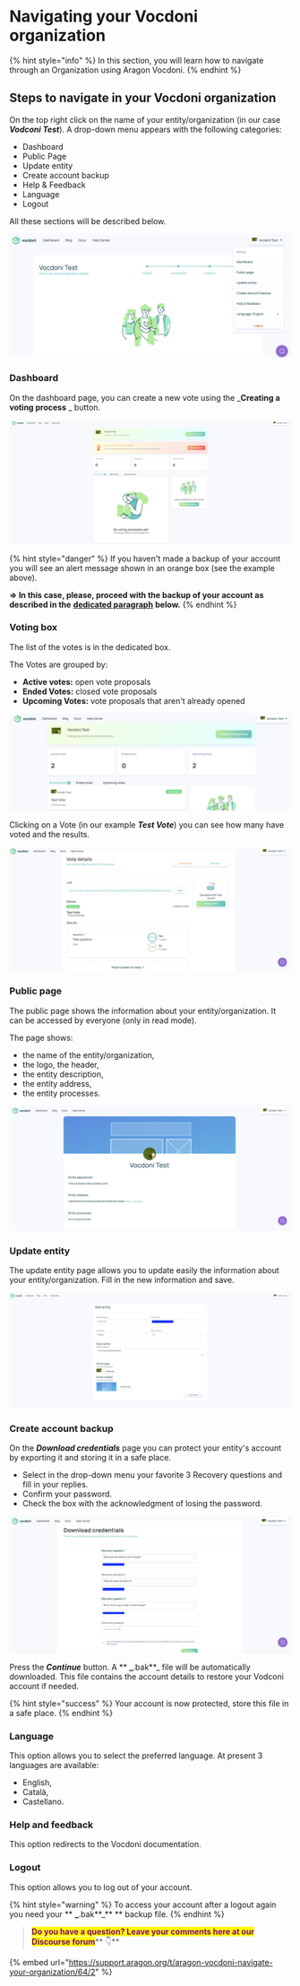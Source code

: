 # Navigating your Vocdoni organization

{% hint style="info" %}
In this section, you will learn how to navigate through an Organization using Aragon Vocdoni.
{% endhint %}

## Steps to navigate in your Vocdoni organization

On the top right click on the name of your entity/organization (in our case _**Vodconi Test**_). A drop-down menu appears with the following categories:

* Dashboard
* Public Page
* Update entity
* Create account backup
* Help & Feedback
* Language
* Logout

All these sections will be described below.

![Drop down menu](<../../../.gitbook/assets/Schermata 2022-03-07 alle 11.39.51 (1).png>)

### Dashboard

On the dashboard page, you can create a new vote using the \_**Creating a voting process** \_ button.

![Dashboard page](<../../../.gitbook/assets/Schermata 2022-03-07 alle 13.06.27.png>)

{% hint style="danger" %}
If you haven't made a backup of your account you will see an alert message shown in an orange box (see the example above).

**=> In this case, please, proceed with the backup of your account as described in the** [**dedicated paragraph**](./#create-account-backup) **below.**
{% endhint %}

### Voting box

The list of the votes is in the dedicated box.

The Votes are grouped by:

* **Active votes:** open vote proposals
* **Ended Votes:** closed vote proposals
* **Upcoming Votes:** vote proposals that aren't already opened

![Vote box](<../../../.gitbook/assets/Schermata 2022-03-07 alle 22.50.22.png>)

Clicking on a Vote (in our example _**Test Vote**_) you can see how many have voted and the results.

![Voting Results](<../../../.gitbook/assets/Schermata 2022-03-07 alle 22.51.00.png>)

### Public page

The public page shows the information about your entity/organization. It can be accessed by everyone (only in read mode).

The page shows:

* the name of the entity/organization,
* the logo, the header,
* the entity description,
* the entity address,
* the entity processes.

![Public page](<../../../.gitbook/assets/Schermata 2022-03-07 alle 14.24.50.png>)

### Update entity

The update entity page allows you to update easily the information about your entity/organization. Fill in the new information and save.

![](<../../../.gitbook/assets/Schermata 2022-03-07 alle 14.27.18.png>)

### Create account backup <a href="#createaccountbackup" id="createaccountbackup"></a>

On the _**Download credentials**_ page you can protect your entity's account by exporting it and storing it in a safe place.

* Select in the drop-down menu your favorite 3 Recovery questions and fill in your replies.
* Confirm your password.
* Check the box with the acknowledgment of losing the password.

![Create account backup](<../../../.gitbook/assets/Schermata 2022-03-07 alle 14.12.30.png>)

Press the _**Continue**_ button. A \*\* **\_**.bak\*\*\_ file will be automatically downloaded. This file contains the account details to restore your Vodconi account if needed.

{% hint style="success" %}
Your account is now protected, store this file in a safe place.
{% endhint %}

### Language

This option allows you to select the preferred language. At present 3 languages are available:

* English,
* Català,
* Castellano.

### Help and feedback

This option redirects to the Vocdoni documentation.

### Logout

This option allows you to log out of your account.

{% hint style="warning" %}
To access your account after a logout again you need your \*\* **\_**.bak**\_** \*\* backup file.
{% endhint %}

> <mark style="color:purple;">**Do you have a question? Leave your comments here at our Discourse forum**</mark>** 👇**

{% embed url="https://support.aragon.org/t/aragon-vocdoni-navigate-your-organization/64/2" %}
